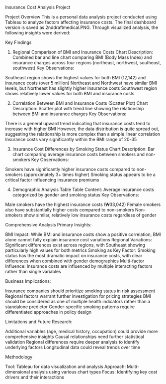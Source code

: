 Insurance Cost Analysis Project

Project Overview
This is a personal data analysis project conducted using Tableau to analyze factors affecting insurance costs. The final dashboard version is saved as 2nddraftmedical.PNG. Through visualized analysis, the following insights were derived:

Key Findings
1. Regional Comparison of BMI and Insurance Costs
Chart Description: Combined bar and line chart comparing BMI (Body Mass Index) and insurance charges across four regions (northeast, northwest, southeast, southwest)
Key Observations:

Southeast region shows the highest values for both BMI (12,142) and insurance costs (over 5 million)
Northeast and Northwest have similar BMI levels, but Northeast has slightly higher insurance costs
Southwest region shows relatively lower values for both BMI and insurance costs

2. Correlation Between BMI and Insurance Costs (Scatter Plot)
Chart Description: Scatter plot with trend line showing the relationship between BMI and insurance charges
Key Observations:

There is a general upward trend indicating that insurance costs tend to increase with higher BMI
However, the data distribution is quite spread out, suggesting the relationship is more complex than a simple linear correlation
Insurance costs vary significantly within the BMI range of 20-35

3. Insurance Cost Differences by Smoking Status
Chart Description: Bar chart comparing average insurance costs between smokers and non-smokers
Key Observations:

Smokers have significantly higher insurance costs compared to non-smokers (approximately 3+ times higher)
Smoking status appears to be a critical factor influencing insurance premiums

4. Demographic Analysis Table
Table Content: Average insurance costs categorized by gender and smoking status
Key Observations:

Male smokers have the highest insurance costs (₩33,042)
Female smokers also have substantially higher costs compared to non-smokers
Non-smokers show similar, relatively low insurance costs regardless of gender

Comprehensive Analysis
Primary Insights:

BMI Impact: While BMI and insurance costs show a positive correlation, BMI alone cannot fully explain insurance cost variations
Regional Variations: Significant differences exist across regions, with Southeast showing particularly high values for both metrics
Smoking as Key Factor: Smoking status has the most dramatic impact on insurance costs, with clear differences when combined with gender demographics
Multi-factor Influence: Insurance costs are influenced by multiple interacting factors rather than single variables

Business Implications:

Insurance companies should prioritize smoking status in risk assessment
Regional factors warrant further investigation for pricing strategies
BMI should be considered as one of multiple health indicators rather than a standalone predictor
Gender-specific smoking patterns require differentiated approaches in policy design

Limitations and Future Research:

Additional variables (age, medical history, occupation) could provide more comprehensive insights
Causal relationships need further statistical validation
Regional differences require deeper analysis to identify underlying factors
Longitudinal data could reveal trends over time

Methodology

Tool: Tableau for data visualization and analysis
Approach: Multi-dimensional analysis using various chart types
Focus: Identifying key cost drivers and their interactions

